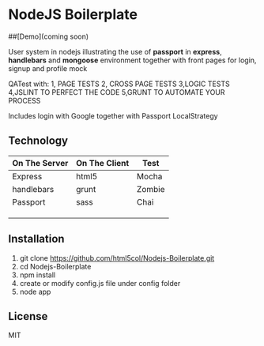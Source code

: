 NodeJS Boilerplate
============

##[Demo](coming soon)

User system in nodejs illustrating the use of **passport** in **express**, **handlebars** and **mongoose** environment
together with front pages for login, signup and profile mock

QATest with:
1, PAGE TESTS
2, CROSS PAGE TESTS
3,LOGIC TESTS
4,JSLINT TO PERFECT THE CODE
5,GRUNT TO AUTOMATE YOUR PROCESS

Includes login with Google together with Passport LocalStrategy

Technology
------------

| On The Server | On The Client  | Test     |
| ------------- | -------------- | -------- |
| Express       | html5          | Mocha    |
| handlebars    | grunt          | Zombie   |
| Passport      | sass           | Chai     |
|               |                |          |
|               |                |          |
|               |                |          |


Installation
-------------

1. git clone https://github.com/html5col/Nodejs-Boilerplate.git
2. cd Nodejs-Boilerplate
3. npm install
4. create or modify config.js file under config folder
5. node app

License
------------

MIT

